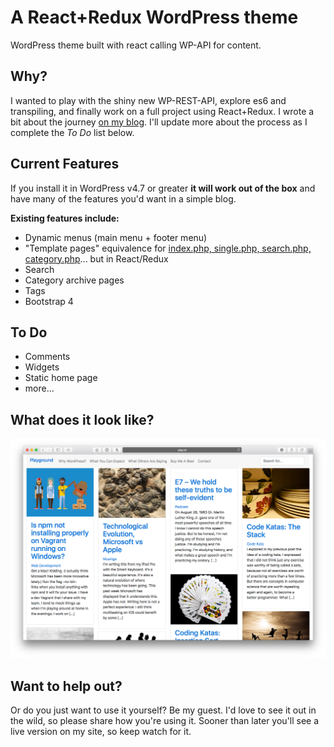 # A React+Redux WordPress theme
WordPress theme built with react calling WP-API for content.

## Why?
I wanted to play with the shiny new WP-REST-API, explore es6 and transpiling, and finally work on a full project using React+Redux.
I wrote a bit about the journey [on my blog](https://www.jackreichert.com/2017/01/developing-a-theme-for-wordpress-using-reactjs-redux-and-the-wp-rest-api/).
I'll update more about the process as I complete the *To Do* list below.

## Current Features
If you install it in WordPress v4.7 or greater **it will work out of the box** and have many of the features you'd want in a simple blog.

**Existing features include:**
- Dynamic menus (main menu + footer menu)
- "Template pages" equivalence for [index.php, single.php, search.php, category.php](https://github.com/jackreichert/a-wp-react-redux-theme/tree/master/src/containers)... but in React/Redux
- Search
- Category archive pages
- Tags
- Bootstrap 4

## To Do
- Comments
- Widgets
- Static home page
- more...

## What does it look like?
![it looks like this](screenshot.png)

## Want to help out?
Or do you just want to use it yourself? Be my guest. 
I'd love to see it out in the wild, so please share how you're using it. 
Sooner than later you'll see a live version on my site, so keep watch for it.
